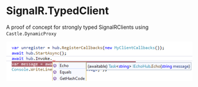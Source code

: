 # SignalR.TypedClient
A proof of concept for strongly typed SignalRClients using `Castle.DynamicProxy`

![Intellisense on hub client](images/StronglyTyped.png)
